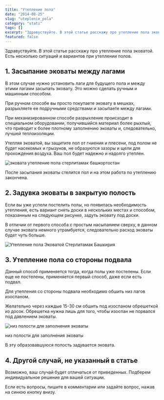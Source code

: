 ```yaml
---
title: "Утепление пола"
date: "2014-08-25"
slug: "uteplenie_pola"
category: "stati"
tags: []
excerpt: "Здравуствуйте. В этой статье расскажу про утепление пола эковатой. Есть несколько ситуаций и вариантов при утеплении полов. 1. Засыпание эковаты между лагами В этом случае нужно установить лаги для бу..."
featured: false
---
```


Здравуствуйте. В этой статье расскажу про утепление пола эковатой. Есть несколько ситуаций и вариантов при утеплении полов.

## 1. Засыпание эковаты между лагами

В этом случае нужно установить лаги для будущего пола и между этими лагами засыпать эковату. Это можно сделать ручным и машинным способом.

При ручном способе вы просто покупаете эковату в мешках, разрыхляете ее подручными средствами и засыпаете между лагами.

При механизированном способе разрыхление происходит в специальном оборудовании, получившийся материал более рыхлый, что приводит к более плотному заполнению эковаты и, следовательно, лучшей теплоизоляции.

Утепляя эковатой, вы защитите пол от гниения и плесени, под полом не будет насекомых и грызунов, не образуются зазоры и щели для прохождения воздуха. Ваш пол будет надежно и надолго утеплен.

![эковата утепление пола стерлитамак башкортостан](../images/2014/08/zapolnyaem-prostranstvo-mezhdu-lagami.jpg)

После засыпания эковаты стелится пол и на этом работа по утеплению закончена.

## 2. Задувка эковаты в закрытую полость

Если вы уже успели постелить полы, но появилась необходимость утепления, есть вариант снять доски в нескольких местах и способом, показанным на следующем рисунке, задуть эковату под доски.

В отличии от первого способа с простым насыпанием сверху, в данном случае эковата немного утрамбуется, следовательно расход эковаты будет чуть больше.

![Утепление пола Эковатой Стерлитамак Башкирия](../images/2014/08/ekovata2b.jpg)

## 3. Утепление пола со стороны подвала

Данный способ применяется тогда, когда полы уже постелены. Если еще не постелены, применяется первый способ, даже если есть подвал.

Для утепления со стороны подвала необходимо обшить низ лагов изоспаном.

Желательно через каждые 15-30 см обшить под изоспаном обрешеткой из досок. Обрешетка нужна лишь для того, чтобы изоспан не порвался под давлением эковаты.

![низ полости для заполнения эковаты](../images/2014/12/DSCN0972-e1417455912921.jpg)

низ полости для заполнения эковаты

В эту образовавшуюся полость задувается эковата.

## 4. Другой случай, не указанный в статье

Возможно, ваш случай будет отличаться от приведенных. Подберем индивидуальное решение для вашей ситуации.

Если есть вопросы, пишите в комментарии или задайте вопрос, нажав на синюю кнопку внизу.
